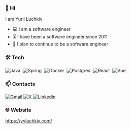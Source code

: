 ### 👋 Hi

I am Yurii Luchkiv

- 💻 I am a software engineer
- ⏳ I have been a software engineer since 2011
- 🏁 I plan to continue to be a software engineer

### 🛠️ Tech
![Java](https://img.shields.io/badge/-Java-F7931A?style=for-the-badge&logo=openjdk&color=272822)&nbsp;
![Spring](https://img.shields.io/badge/-Spring-5FBA7D?style=for-the-badge&logo=spring&color=272822)&nbsp;
![Docker](https://img.shields.io/badge/Docker-0D9CD7?style=for-the-badge&logo=docker&color=272822)&nbsp;
![Postgres](https://img.shields.io/badge/-Postgres-002F6C?style=for-the-badge&logo=postgresql&color=272822)&nbsp;
![React](https://img.shields.io/badge/-React-61DBFB?style=for-the-badge&logo=react&color=272822)&nbsp;
![Vue](https://img.shields.io/badge/-Vue-42B883?style=for-the-badge&logo=vuedotjs&color=272822)&nbsp;

### 📫 Contacts

[![Gmail](https://img.shields.io/badge/-@yyluchkiv-D93025?style=flat&labelColor=D93025&logo=gmail&logoColor=white)](mailto:yyluchkiv@gmail.com)
[![X](https://img.shields.io/badge/-@yyluchkiv-000000?style=flat&labelColor=000000&logo=x&logoColor=white)](https://x.com/yyluchkiv)
[![Linkedin](https://img.shields.io/badge/-@yyluchkiv-0E76A8?style=flat&labelColor=0E76A8&logo=linkedin&logoColor=white)](https://www.linkedin.com/in/yyluchkiv/)
<!---
[![Instagram](https://img.shields.io/badge/-@yyluchkiv-962FBF?style=flat&labelColor=962FBF&logo=instagram&logoColor=white)](https://www.instagram.com/yyluchkiv/)
--> 

### 🌐 Website

https://yyluchkiv.com/
